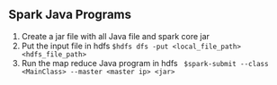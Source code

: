 ## Spark Java Programs


1. Create a jar file with all Java file and spark core jar
3. Put the input file in hdfs
	``` $hdfs dfs -put <local_file_path> <hdfs_file_path> ```
4. Run the map reduce Java program in hdfs
	``` $spark-submit --class <MainClass> --master <master ip> <jar>```
